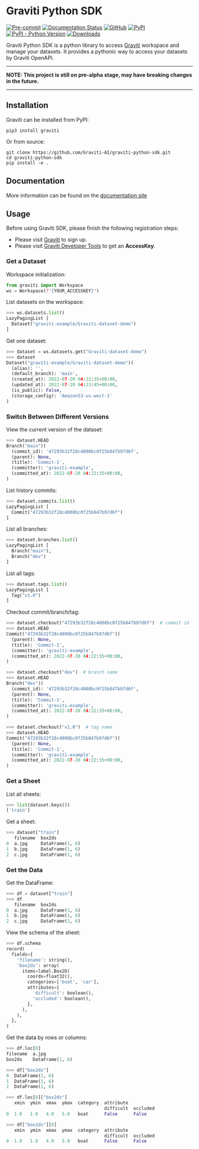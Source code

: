 # Graviti Python SDK

[![Pre-commit](https://github.com/Graviti-AI/graviti-python-sdk/actions/workflows/pre-commit.yaml/badge.svg)](https://github.com/Graviti-AI/graviti-python-sdk/actions/workflows/pre-commit.yaml)
[![Documentation Status](https://readthedocs.org/projects/graviti-python-sdk/badge/?version=latest)](https://graviti-python-sdk.readthedocs.io/en/latest/?badge=latest)
[![GitHub](https://img.shields.io/github/license/Graviti-AI/graviti-python-sdk)](https://github.com/Graviti-AI/graviti-python-sdk/blob/main/LICENSE)
[![PyPI](https://img.shields.io/pypi/v/graviti)](https://pypi.org/project/graviti/)
[![PyPI - Python Version](https://img.shields.io/pypi/pyversions/graviti)](https://pypi.org/project/graviti/)
[![Downloads](https://pepy.tech/badge/graviti/month)](https://pepy.tech/project/graviti)

Graviti Python SDK is a python library to access [Graviti](https://www.graviti.com) workspace and
manage your datasets. It provides a pythonic way to access your datasets by Graviti OpenAPI.

---

**NOTE: This project is still on pre-alpha stage, may have breaking changes in the future.**

---

## Installation

Graviti can be installed from PyPI:

```console
pip3 install graviti
```

Or from source:

```console
git clone https://github.com/Graviti-AI/graviti-python-sdk.git
cd graviti-python-sdk
pip install -e .
```

## Documentation

More information can be found on the [documentation site](https://graviti-python-sdk.readthedocs.io)

## Usage

Before using Graviti SDK, please finish the following registration steps:

-   Please visit [Graviti](https://www.graviti.com) to sign up.
-   Please visit [Graviti Developer Tools](https://gas.graviti.com/tensorbay/developer) to get an **AccessKey**.

### Get a Dataset

Workspace initialization:

```python
from graviti import Workspace
ws = Workspace(f"{YOUR_ACCESSKEY}")
```

List datasets on the workspace:

```python
>>> ws.datasets.list()
LazyPagingList [
  Dataset("graviti-example/Graviti-dataset-demo")
]
```

Get one dataset:

```python
>>> dataset = ws.datasets.get("Graviti-dataset-demo")
>>> dataset
Dataset("graviti-example/Graviti-dataset-demo")(
  (alias): '',
  (default_branch): 'main',
  (created_at): 2022-07-20 04:22:35+00:00,
  (updated_at): 2022-07-20 04:23:45+00:00,
  (is_public): False,
  (storage_config): 'AmazonS3-us-west-1'
)
```

### Switch Between Different Versions

View the current version of the dataset:

```python
>>> dataset.HEAD
Branch("main")(
  (commit_id): '47293b32f28c4008bc0f25b847b97d6f',
  (parent): None,
  (title): 'Commit-1',
  (committer): 'graviti-example',
  (committed_at): 2022-07-20 04:22:35+00:00,
)
```

List history commits:

```python
>>> dataset.commits.list()
LazyPagingList [
  Commit("47293b32f28c4008bc0f25b847b97d6f")
]
```

List all branches:

```python
>>> dataset.branches.list()
LazyPagingList [
  Branch("main"),
  Branch("dev")
]
```

List all tags:

```python
>>> dataset.tags.list()
LazyPagingList [
  Tag("v1.0")
]
```

Checkout commit/branch/tag:

```python
>>> dataset.checkout("47293b32f28c4008bc0f25b847b97d6f")  # commit id
>>> dataset.HEAD
Commit("47293b32f28c4008bc0f25b847b97d6f")(
  (parent): None,
  (title): 'Commit-1',
  (committer): 'graviti-example',
  (committed_at): 2022-07-20 04:22:35+00:00,
)
```

```python
>>> dataset.checkout("dev")  # branch name
>>> dataset.HEAD
Branch("dev")(
  (commit_id): '47293b32f28c4008bc0f25b847b97d6f',
  (parent): None,
  (title): 'Commit-1',
  (committer): 'graviti-example',
  (committed_at): 2022-07-20 04:22:35+00:00,
)
```

```python
>>> dataset.checkout("v1.0")  # tag name
>>> dataset.HEAD
Commit("47293b32f28c4008bc0f25b847b97d6f")(
  (parent): None,
  (title): 'Commit-1',
  (committer): 'graviti-example',
  (committed_at): 2022-07-20 04:22:35+00:00,
)
```

### Get a Sheet

List all sheets:

```python
>>> list(dataset.keys())
['train']
```

Get a sheet:

```python
>>> dataset["train"]
   filename  box2ds
0  a.jpg     DataFrame(1, 6)
1  b.jpg     DataFrame(1, 6)
2  c.jpg     DataFrame(1, 6)
```

### Get the Data

Get the DataFrame:

```python
>>> df = dataset["train"]
>>> df
   filename  box2ds
0  a.jpg     DataFrame(1, 6)
1  b.jpg     DataFrame(1, 6)
2  c.jpg     DataFrame(1, 6)
```

View the schema of the sheet:

```python
>>> df.schema
record(
  fields={
    'filename': string(),
    'box2ds': array(
      items=label.Box2D(
        coords=float32(),
        categories=['boat', 'car'],
        attributes={
          'difficult': boolean(),
          'occluded': boolean(),
        },
      ),
    ),
  },
)
```

Get the data by rows or columns:

```python
>>> df.loc[0]
filename  a.jpg
box2ds    DataFrame(1, 6)
```

```python
>>> df["box2ds"]
0  DataFrame(1, 6)
1  DataFrame(1, 6)
2  DataFrame(1, 6)
```

```python
>>> df.loc[0]["box2ds"]
   xmin  ymin  xmax  ymax  category  attribute
                                     difficult  occluded
0  1.0   1.0   4.0   5.0   boat      False      False
```

```python
>>> df["box2ds"][0]
   xmin  ymin  xmax  ymax  category  attribute
                                     difficult  occluded
0  1.0   1.0   4.0   5.0   boat      False      False
```
